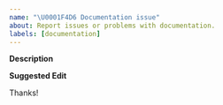 ```yaml
---
name: "\U0001F4D6 Documentation issue"
about: Report issues or problems with documentation.
labels: [documentation]
---
```


**Description**
<!-- A clear and concise description of the problem. -->

**Suggested Edit**
<!--- Optional: only if you have suggestions on a fix for the documentation -->

Thanks!
